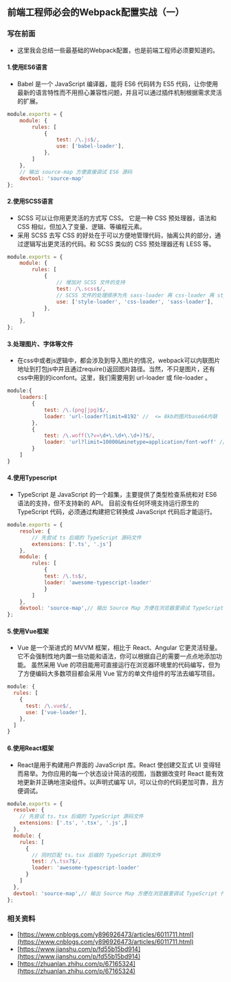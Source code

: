 ## 前端工程师必会的Webpack配置实战（一）

### 写在前面
- 这里我会总结一些最基础的Webpack配置，也是前端工程师必须要知道的。

#### 1.使用ES6语言
- Babel 是一个 JavaScript 编译器，能将 ES6 代码转为 ES5 代码，让你使用最新的语言特性而不用担心兼容性问题，并且可以通过插件机制根据需求灵活的扩展。

```javascript
module.exports = {
    module: {
        rules: [
            {
                test: /\.js$/,
                use: ['babel-loader'],
            },
        ]
    },
    // 输出 source-map 方便直接调试 ES6 源码
    devtool: 'source-map'
};
```

#### 2.使用SCSS语言
- SCSS 可以让你用更灵活的方式写 CSS。 它是一种 CSS 预处理器，语法和 CSS 相似，但加入了变量、逻辑、等编程元素。
- 采用 SCSS 去写 CSS 的好处在于可以方便地管理代码，抽离公共的部分，通过逻辑写出更灵活的代码。和 SCSS 类似的 CSS 预处理器还有 LESS 等。

```javascript
module.exports = {
    module: {
        rules: [
            {
                // 增加对 SCSS 文件的支持
                test: /\.scss$/,
                // SCSS 文件的处理顺序为先 sass-loader 再 css-loader 再 style-loader
                use: ['style-loader', 'css-loader', 'sass-loader'],
            },
        ]
    },
};
```

#### 3.处理图片、字体等文件
- 在css中或者js逻辑中，都会涉及到导入图片的情况，webpack可以内联图片地址到打包js中并且通过require()返回图片路径。当然，不只是图片，还有css中用到的iconfont。这里，我们需要用到 url-loader 或 file-loader 。

```javascript
module:{
    loaders:[
        {
            test: /\.(png|jpg)$/,
            loader: 'url-loader?limit=8192' //  <= 8kb的图片base64内联
        },
        {
            test: /\.woff(\?v=\d+\.\d+\.\d+)?$/,
            loader: 'url?limit=10000&minetype=application/font-woff' // 字体文件限制
        }
    ]
}
```

#### 4.使用Typescript
- TypeScript 是 JavaScript 的一个超集，主要提供了类型检查系统和对 ES6 语法的支持，但不支持新的 API。 目前没有任何环境支持运行原生的 TypeScript 代码，必须通过构建把它转换成 JavaScript 代码后才能运行。

```javascript
module.exports = {
    resolve: {
        // 先尝试 ts 后缀的 TypeScript 源码文件
        extensions: ['.ts', '.js'] 
    },
    module: {
        rules: [
            {
            test: /\.ts$/,
            loader: 'awesome-typescript-loader'
            }
        ]
    },
    devtool: 'source-map',// 输出 Source Map 方便在浏览器里调试 TypeScript 代码
};
```

#### 5.使用Vue框架
- Vue 是一个渐进式的 MVVM 框架，相比于 React、Angular 它更灵活轻量。 它不会强制性地内置一些功能和语法，你可以根据自己的需要一点点地添加功能。 虽然采用 Vue 的项目能用可直接运行在浏览器环境里的代码编写，但为了方便编码大多数项目都会采用 Vue 官方的单文件组件的写法去编写项目。

```javascript
module: {
  rules: [
    {
      test: /\.vue$/,
      use: ['vue-loader'],
    },
  ]
}
```

#### 6.使用React框架
- React是用于构建用户界面的 JavaScript 库。React 使创建交互式 UI 变得轻而易举。为你应用的每一个状态设计简洁的视图，当数据改变时 React 能有效地更新并正确地渲染组件。以声明式编写 UI，可以让你的代码更加可靠，且方便调试。

```javascript
module.exports = {
  resolve: {
    // 先尝试 ts，tsx 后缀的 TypeScript 源码文件 
    extensions: ['.ts', '.tsx', '.js',] 
  },
  module: {
    rules: [
      {
        // 同时匹配 ts，tsx 后缀的 TypeScript 源码文件 
        test: /\.tsx?$/,
        loader: 'awesome-typescript-loader'
      }
    ]
  },
  devtool: 'source-map',// 输出 Source Map 方便在浏览器里调试 TypeScript 代码
};
```

### 相关资料
- [https://www.cnblogs.com/y896926473/articles/6011711.html](https://www.cnblogs.com/y896926473/articles/6011711.html)
- [https://www.jianshu.com/p/fd55b15bd914](https://www.jianshu.com/p/fd55b15bd914)
- [https://zhuanlan.zhihu.com/p/67165324](https://zhuanlan.zhihu.com/p/67165324)
